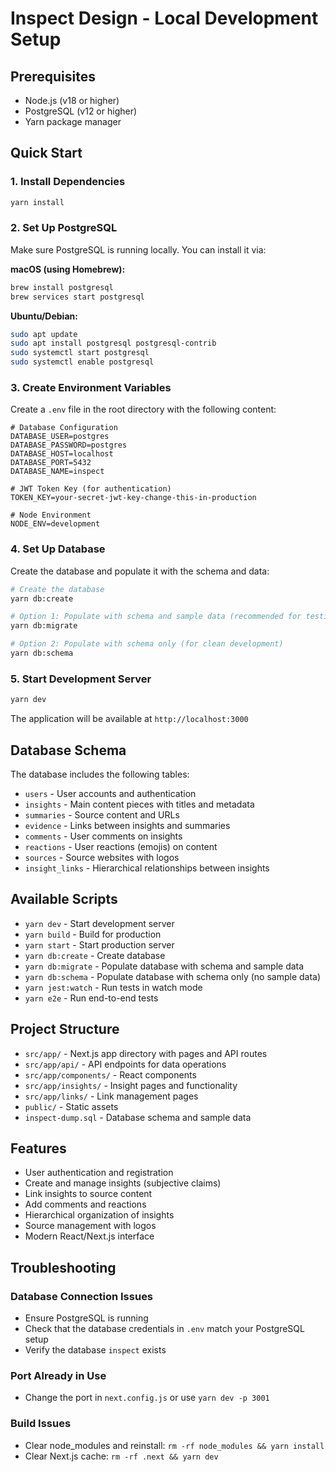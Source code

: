 # Inspect Design - Local Development Setup

## Prerequisites

- Node.js (v18 or higher)
- PostgreSQL (v12 or higher)
- Yarn package manager

## Quick Start

### 1. Install Dependencies

```bash
yarn install
```

### 2. Set Up PostgreSQL

Make sure PostgreSQL is running locally. You can install it via:

**macOS (using Homebrew):**

```bash
brew install postgresql
brew services start postgresql
```

**Ubuntu/Debian:**

```bash
sudo apt update
sudo apt install postgresql postgresql-contrib
sudo systemctl start postgresql
sudo systemctl enable postgresql
```

### 3. Create Environment Variables

Create a `.env` file in the root directory with the following content:

```env
# Database Configuration
DATABASE_USER=postgres
DATABASE_PASSWORD=postgres
DATABASE_HOST=localhost
DATABASE_PORT=5432
DATABASE_NAME=inspect

# JWT Token Key (for authentication)
TOKEN_KEY=your-secret-jwt-key-change-this-in-production

# Node Environment
NODE_ENV=development
```

### 4. Set Up Database

Create the database and populate it with the schema and data:

```bash
# Create the database
yarn db:create

# Option 1: Populate with schema and sample data (recommended for testing)
yarn db:migrate

# Option 2: Populate with schema only (for clean development)
yarn db:schema
```

### 5. Start Development Server

```bash
yarn dev
```

The application will be available at `http://localhost:3000`

## Database Schema

The database includes the following tables:

- `users` - User accounts and authentication
- `insights` - Main content pieces with titles and metadata
- `summaries` - Source content and URLs
- `evidence` - Links between insights and summaries
- `comments` - User comments on insights
- `reactions` - User reactions (emojis) on content
- `sources` - Source websites with logos
- `insight_links` - Hierarchical relationships between insights

## Available Scripts

- `yarn dev` - Start development server
- `yarn build` - Build for production
- `yarn start` - Start production server
- `yarn db:create` - Create database
- `yarn db:migrate` - Populate database with schema and sample data
- `yarn db:schema` - Populate database with schema only (no sample data)
- `yarn jest:watch` - Run tests in watch mode
- `yarn e2e` - Run end-to-end tests

## Project Structure

- `src/app/` - Next.js app directory with pages and API routes
- `src/app/api/` - API endpoints for data operations
- `src/app/components/` - React components
- `src/app/insights/` - Insight pages and functionality
- `src/app/links/` - Link management pages
- `public/` - Static assets
- `inspect-dump.sql` - Database schema and sample data

## Features

- User authentication and registration
- Create and manage insights (subjective claims)
- Link insights to source content
- Add comments and reactions
- Hierarchical organization of insights
- Source management with logos
- Modern React/Next.js interface

## Troubleshooting

### Database Connection Issues

- Ensure PostgreSQL is running
- Check that the database credentials in `.env` match your PostgreSQL setup
- Verify the database `inspect` exists

### Port Already in Use

- Change the port in `next.config.js` or use `yarn dev -p 3001`

### Build Issues

- Clear node_modules and reinstall: `rm -rf node_modules && yarn install`
- Clear Next.js cache: `rm -rf .next && yarn dev`
